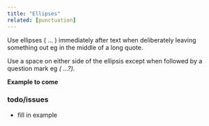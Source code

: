 ```yaml
---
title: "Ellipses"
related: [punctuation]
---
```


Use ellipses ( ... ) immediately after text when deliberately leaving something out eg in the middle of a long quote.

Use a space on either side of the ellipsis except when followed by a question mark eg *( …?)*.

**Example to come**

### todo/issues

- fill in example
